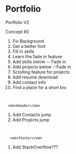 # Portfolio
Portfolio V2

Concept #2

  1. Fix Background
  2. Get a better font
  3. Fill in skills
  4. Learn the fade in feature
  5. Add skills below -- Fade in
  6. Add projects below --Fade in
  6. Scrolling feature for projects
  7. Add resume download
  8. Add contact info
  9. Find a place for a short bio
  <br>

     <em>Header</em>
  1. Add Contacts jump
  2. Add Projects jump
  <br>

      <em>Footer</em>
  1. Add StackOverflow???
